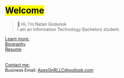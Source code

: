 # <mark>Welcome</mark>
> 👋 Hi, I’m Natan Godunok  
I am an Information Technology Bachelors student.

<ins>Learn more:</ins>  
[Biography](https://github.com/NGodunok/NGodunok/blob/main/BIO.md)  
[Resume](https://github.com/NGodunok/NGodunok/blob/main/RESUME.md)  
<br></br>
<ins>Contact me:</ins>  
Business Email: ApexGnRLLC@outlook.com
